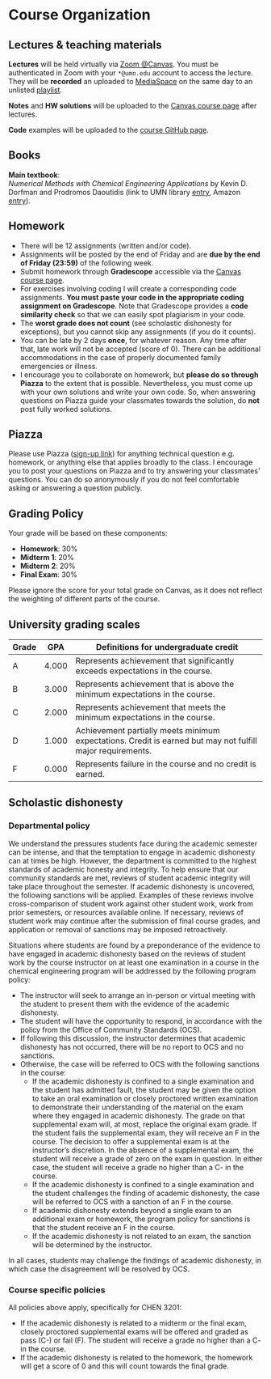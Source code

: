 # Course Organization

## Lectures & teaching materials

**Lectures** will be held virtually via [Zoom @Canvas](https://canvas.umn.edu/courses/217014/external_tools/21146). You must be authenticated in Zoom with your `*@umn.edu` account to access the lecture. They will be **recorded** an uploaded to [MediaSpace](https://mediaspace.umn.edu/) on the same day to an unlisted [playlist](https://mediaspace.umn.edu/playlist/edit/1_z9e09674//1).

**Notes** and **HW solutions** will be uploaded to the [Canvas course page](https://canvas.umn.edu/courses/193402) after lectures.

**Code** examples will be uploaded to the [course GitHub page](https://github.com/smcantab/chen3201-spring2021).

## Books
**Main textbook**:  
_Numerical Methods with Chemical Engineering Applications_ by Kevin D. Dorfman and Prodromos Daoutidis (link to UMN library [entry](https://canvas.umn.edu/courses/217014/external_tools/21146), Amazon [entry](https://www.amazon.com/dp/1107135117/ref=cm_sw_em_r_mt_dp_tzI.FbWQZJTSB)).

## Homework
- There will be 12 assignments (written and/or code).
- Assignments will be posted by the end of Friday and are **due by the end of Friday (23:59)** of the following week.
- Submit homework through **Gradescope** accessible via the [Canvas course page](https://canvas.umn.edu/courses/217014/external_tools/34925).
- For exercises involving coding I will create a corresponding code assignments. **You must paste your code in the appropriate coding assignment on Gradescope**. Note that Gradescope provides a **code similarity check** so that we can easily spot plagiarism in your code.
- The **worst grade does not count** (see scholastic dishonesty for exceptions), but you cannot skip any assignments (if you do it counts).
- You can be late by 2 days **once**, for whatever reason. Any time after that, late work will not be accepted (score of 0). There can be additional accommodations in the case of properly documented family emergencies or illness.
- I encourage you to collaborate on homework, but **please do so through Piazza** to the extent that is possible. Nevertheless, you must come up with your own solutions and write your own code. So, when answering questions on Piazza guide your classmates towards the solution, do **not** post fully worked solutions.

## Piazza

Please use Piazza ([sign-up link](https://piazza.com/umn/spring2021/chen3201/home)) for anything technical question e.g. homework, or anything else that applies broadly to the class. I encourage you to post your questions on Piazza and to try answering your classmates' questions. You can do so anonymously if you do not feel comfortable asking or answering a question publicly.


## Grading Policy

Your grade will be based on these components:  

- **Homework**: 30%
- **Midterm 1**: 20%
- **Midterm 2**: 20%
- **Final Exam**: 30%

Please ignore the score for your total grade on Canvas, as it does not reflect the weighting of different parts of the course.

## University grading scales

Grade | GPA   | Definitions for undergraduate credit
------|-------|-----------------------------------------------------------------------------------------------------------
A     | 4.000 | Represents achievement that significantly exceeds expectations in the course.
B     | 3.000 | Represents achievement that is above the minimum expectations in the course.
C     | 2.000 | Represents achievement that meets the minimum expectations in the course.
D     | 1.000 | Achievement partially meets minimum expectations. Credit is earned but may not fulfill major requirements.
F     | 0.000 | Represents failure in the course and no credit is earned.


## Scholastic dishonesty

### Departmental policy

We understand the pressures students face during the academic semester can be intense, and that the temptation to engage in academic dishonesty can at times be high. However, the department is committed to the highest standards of academic honesty and integrity. To help ensure that our community standards are met, reviews of student academic integrity will take place throughout the semester. If academic dishonesty is uncovered, the following sanctions will be applied. Examples of these reviews involve cross-comparison of student work against other student work, work from prior semesters, or resources available online. If necessary, reviews of student work may continue after the submission of final course grades, and application or removal of sanctions may be imposed retroactively.

Situations where students are found by a preponderance of the evidence to have engaged in academic dishonesty based on the reviews of student work by the course instructor on at least one examination in a course in the chemical engineering program will be addressed by the following program policy:

- The instructor will seek to arrange an in-person or virtual meeting with the student to present them with the evidence of the academic dishonesty.
- The student will have the opportunity to respond, in accordance with the policy from the Office of Community Standards (OCS).
- If following this discussion, the instructor determines that academic dishonesty has not occurred, there will be no report to OCS and no sanctions.
- Otherwise, the case will be referred to OCS with the following sanctions in the course:
    - If the academic dishonesty is confined to a single examination and the student has admitted fault, the student may be given the option to take an oral examination or closely proctored written examination to demonstrate their understanding of the material on the exam where they engaged in academic dishonesty. The grade on that supplemental exam will, at most, replace the original exam grade. If the student fails the supplemental exam, they will receive an F in the course. The decision to offer a supplemental exam is at the instructor’s discretion. In the absence of a supplemental exam, the student will receive a grade of zero on the exam in question. In either case, the student will receive a grade no higher than a C- in the course.
    - If the academic dishonesty is confined to a single examination and the student challenges the finding of academic dishonesty, the case will be referred to OCS with a sanction of an F in the course.
    - If academic dishonesty extends beyond a single exam to an additional exam or homework, the program policy for sanctions is that the student receive an F in the course.
    - If the academic dishonesty is not related to an exam, the sanction will be determined by the instructor.

In all cases, students may challenge the findings of academic dishonesty, in which case the disagreement will be resolved by OCS.

### Course specific policies

All policies above apply, specifically for CHEN 3201:

- If the academic dishonesty is related to a midterm or the final exam, closely proctored supplemental exams will be offered and graded as pass (C-) or fail (F). The student will receive a grade no higher than a C- in the course.
- If the academic dishonesty is related to the homework, the homework will get a score of 0 and this will count towards the final grade.
